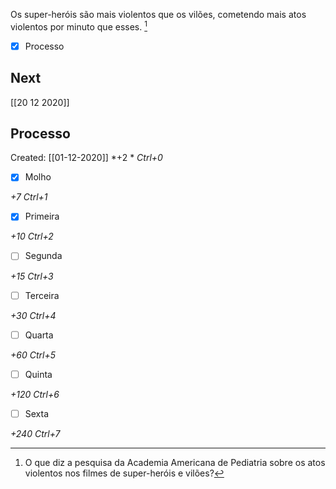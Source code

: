 Os super-heróis são mais violentos que os vilões, cometendo mais atos violentos por minuto que esses. [^1]

[^1]: O que diz a pesquisa da Academia Americana de Pediatria sobre os atos violentos nos filmes de super-heróis e vilões?


- [x] Processo

## Next
[[20 12 2020]]
## Processo
Created: [[01-12-2020]]
*+2 *  *Ctrl+0*
- [x] Molho  

*+7*  *Ctrl+1*

- [x] Primeira 

*+10*  *Ctrl+2*

- [ ] Segunda

*+15*  *Ctrl+3*

- [ ] Terceira 

*+30*  *Ctrl+4*

- [ ] Quarta 

*+60*  *Ctrl+5*

- [ ] Quinta 

*+120*  *Ctrl+6*

- [ ] Sexta 

*+240*  *Ctrl+7*